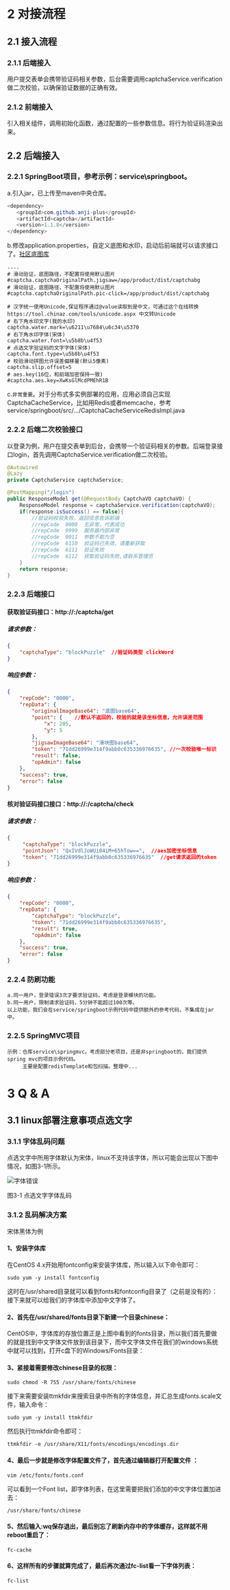 # 2 对接流程
## 2.1 接入流程
### 2.1.1 后端接入
 用户提交表单会携带验证码相关参数，后台需要调用captchaService.verification做二次校验，以确保验证数据的正确有效。
### 2.1.2 前端接入
 引入相关组件，调用初始化函数，通过配置的一些参数信息。将行为验证码渲染出来。
## 2.2 后端接入
### 2.2.1 SpringBoot项目，参考示例：service\springboot。
a.引入jar，已上传至maven中央仓库。
```java
<dependency>
   <groupId>com.github.anji-plus</groupId>
   <artifactId>captcha</artifactId>
   <version>1.1.8</version>
</dependency>
```
b.修改application.properties，自定义底图和水印，启动后前端就可以请求接口了。[社区底图库](https://gitee.com/anji-plus/AJ-Captcha-Images)
```properties
....
# 滑动验证，底图路径，不配置将使用默认图片
#captcha.captchaOriginalPath.jigsaw=/app/product/dist/captchabg
# 滑动验证，底图路径，不配置将使用默认图片
#captcha.captchaOriginalPath.pic-click=/app/product/dist/captchabg

# 汉字统一使用Unicode,保证程序通过@value读取到是中文，可通过这个在线转换 https://tool.chinaz.com/tools/unicode.aspx 中文转Unicode
# 右下角水印文字(我的水印)
captcha.water.mark=\u6211\u7684\u6c34\u5370
# 右下角水印字体(宋体)
captcha.water.font=\u5b8b\u4f53
# 点选文字验证码的文字字体(宋体)
captcha.font.type=\u5b8b\u4f53
# 校验滑动拼图允许误差偏移量(默认5像素)
captcha.slip.offset=5
# aes.key(16位，和前端加密保持一致)
#captcha.aes.key=XwKsGlMcdPMEhR1B
```
c.`非常重要`。对于分布式多实例部署的应用，应用必须自己实现CaptchaCacheService，比如用Redis或者memcache，参考service/springboot/src/.../CaptchaCacheServiceRedisImpl.java<br>

### 2.2.2 后端二次校验接口
以登录为例，用户在提交表单到后台，会携带一个验证码相关的参数。后端登录接口login，首先调用CaptchaService.verification做二次校验。
```java
@Autowired
@Lazy
private CaptchaService captchaService;

@PostMapping("/login")
public ResponseModel get(@RequestBody CaptchaVO captchaVO) {
    ResponseModel response = captchaService.verification(captchaVO);
    if(response.isSuccess() == false){
        //验证码校验失败，返回信息告诉前端
        //repCode  0000  无异常，代表成功
        //repCode  9999  服务器内部异常
        //repCode  0011  参数不能为空
        //repCode  6110  验证码已失效，请重新获取
        //repCode  6111  验证失败
        //repCode  6112  获取验证码失败,请联系管理员
    }
    return response;
}
```
### 2.2.3 后端接口
#### 获取验证码接口：http://*:*/captcha/get
##### 请求参数：
```json
{
	"captchaType": "blockPuzzle"  //验证码类型 clickWord
}
```
##### 响应参数：
```json
{
    "repCode": "0000",
    "repData": {
        "originalImageBase64": "底图base64",
        "point": {    //默认不返回的，校验的就是该坐标信息，允许误差范围
            "x": 205,
            "y": 5
        },
        "jigsawImageBase64": "滑块图base64",
        "token": "71dd26999e314f9abb0c635336976635", //一次校验唯一标识
        "result": false,
        "opAdmin": false
    },
    "success": true,
    "error": false
}
```
#### 核对验证码接口接口：http://*:*/captcha/check
##### 请求参数：
```json
{
	 "captchaType": "blockPuzzle",
	 "pointJson": "QxIVdlJoWUi04iM+65hTow==",  //aes加密坐标信息
	 "token": "71dd26999e314f9abb0c635336976635"  //get请求返回的token
}
```
##### 响应参数：
```json
{
    "repCode": "0000",
    "repData": {
        "captchaType": "blockPuzzle",
        "token": "71dd26999e314f9abb0c635336976635",
        "result": true,
        "opAdmin": false
    },
    "success": true,
    "error": false
}
```

### 2.2.4 防刷功能
    a.同一用户，登录错误3次才要求验证码，考虑是登录模块的功能。
    b.同一用户，限制请求验证码，5分钟不能超过100次等。
    以上功能，我们会在service/springboot示例代码中提供额外的参考代码，不集成在jar中。
### 2.2.5 SpringMVC项目
```
示例：仓库service\springmvc。考虑部分老项目，还是非springboot的，我们提供spring mvc的项目示例代码。
     主要是配置redisTemplate和包扫描。整理中...
```

# 3  Q & A
## 3.1 linux部署注意事项点选文字
### 3.1.1 字体乱码问题
点选文字中所用字体默认为宋体，linux不支持该字体，所以可能会出现以下图中情况，如图3-1所示。

![字体错误](https://captcha.anji-plus.com/static/font-error.png "字体错误")
 
图3-1  点选文字字体乱码
### 3.1.2 乱码解决方案
宋体黑体为例
#### 1、安装字体库
在CentOS 4.x开始用fontconfig来安装字体库，所以输入以下命令即可：
```shell
sudo yum -y install fontconfig
```
这时在/usr/shared目录就可以看到fonts和fontconfig目录了（之前是没有的）：
接下来就可以给我们的字体库中添加中文字体了。
#### 2、首先在/usr/shared/fonts目录下新建一个目录chinese：
CentOS中，字体库的存放位置正是上图中看到的fonts目录，所以我们首先要做的就是找到中文字体文件放到该目录下，而中文字体文件在我们的windows系统中就可以找到，打开c盘下的Windows/Fonts目录：
#### 3、紧接着需要修改chinese目录的权限：
```shell
sudo chmod -R 755 /usr/share/fonts/chinese
```
接下来需要安装ttmkfdir来搜索目录中所有的字体信息，并汇总生成fonts.scale文件，输入命令：
```shell
sudo yum -y install ttmkfdir
```
然后执行ttmkfdir命令即可：
```shell
ttmkfdir -e /usr/share/X11/fonts/encodings/encodings.dir
```
#### 4、最后一步就是修改字体配置文件了，首先通过编辑器打开配置文件 ：
```shell
vim /etc/fonts/fonts.conf
```
可以看到一个Font list，即字体列表，在这里需要把我们添加的中文字体位置加进去：
```shell
/usr/share/fonts/chinese
```
#### 5、然后输入:wq保存退出，最后别忘了刷新内存中的字体缓存，这样就不用reboot重启了：
```shell
fc-cache
```
#### 6、这样所有的步骤就算完成了，最后再次通过fc-list看一下字体列表：
```shell
fc-list
```
